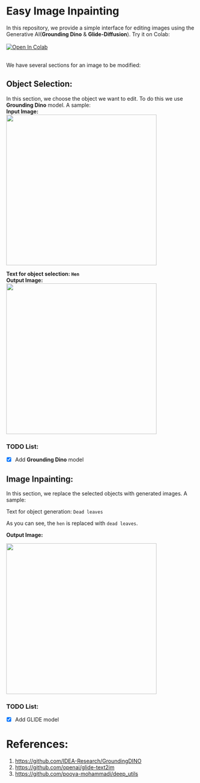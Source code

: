 # Easy Image Inpainting

In this repository, we provide a simple interface for editing images using the Generative AI(**Grounding Dino** & **Glide-Diffusion**). Try it on Colab:</br></br>
[![Open In Colab](https://colab.research.google.com/assets/colab-badge.svg)](https://colab.research.google.com/github/pooya-mohammadi/easy_image_editing/blob/main/easy_image_editing_grounding_dino_glide.ipynb)

</br>
We have several sections for an image to be modified:
</br>

## Object Selection:

In this section, we choose the object we want to edit. To do this we use **Grounding Dino** model. A sample:</br>
**Input Image:</br>**
<img src="https://github.com/pooya-mohammadi/deep_utils/releases/download/1.0.2/golsa_in_garden.jpg" width="400">

**Text for object selection: `Hen`</br>**
**Output Image:</br>**
<img src="https://github.com/pooya-mohammadi/deep_utils/releases/download/1.0.2/golsa_in_garden_dino.png" width="400">

### TODO List:

- [x] Add **Grounding Dino** model 

## Image Inpainting:

In this section, we replace the selected objects with generated images. A sample:</br>

Text for object generation: `Dead leaves`</br>

As you can see, the `hen` is replaced with `dead leaves`.</br>

**Output Image:**</br>

<img src="https://github.com/pooya-mohammadi/deep_utils/releases/download/1.0.2/glide_output.jpg" width="400">

### TODO List:

- [x] Add GLIDE model

# References:

1. https://github.com/IDEA-Research/GroundingDINO
2. https://github.com/openai/glide-text2im
3. https://github.com/pooya-mohammadi/deep_utils
